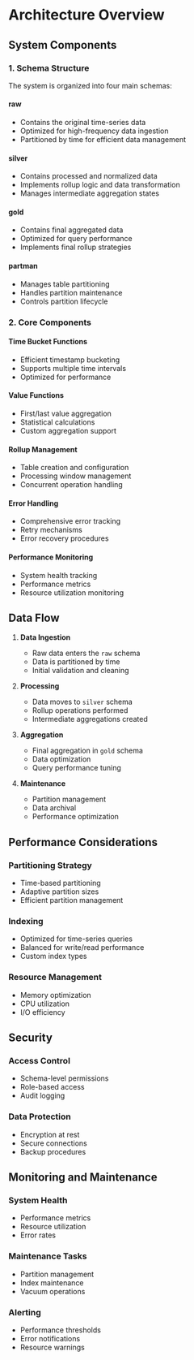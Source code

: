 # Architecture Overview

## System Components

### 1. Schema Structure

The system is organized into four main schemas:

#### raw
- Contains the original time-series data
- Optimized for high-frequency data ingestion
- Partitioned by time for efficient data management

#### silver
- Contains processed and normalized data
- Implements rollup logic and data transformation
- Manages intermediate aggregation states

#### gold
- Contains final aggregated data
- Optimized for query performance
- Implements final rollup strategies

#### partman
- Manages table partitioning
- Handles partition maintenance
- Controls partition lifecycle

### 2. Core Components

#### Time Bucket Functions
- Efficient timestamp bucketing
- Supports multiple time intervals
- Optimized for performance

#### Value Functions
- First/last value aggregation
- Statistical calculations
- Custom aggregation support

#### Rollup Management
- Table creation and configuration
- Processing window management
- Concurrent operation handling

#### Error Handling
- Comprehensive error tracking
- Retry mechanisms
- Error recovery procedures

#### Performance Monitoring
- System health tracking
- Performance metrics
- Resource utilization monitoring

## Data Flow

1. **Data Ingestion**
   - Raw data enters the `raw` schema
   - Data is partitioned by time
   - Initial validation and cleaning

2. **Processing**
   - Data moves to `silver` schema
   - Rollup operations performed
   - Intermediate aggregations created

3. **Aggregation**
   - Final aggregation in `gold` schema
   - Data optimization
   - Query performance tuning

4. **Maintenance**
   - Partition management
   - Data archival
   - Performance optimization

## Performance Considerations

### Partitioning Strategy
- Time-based partitioning
- Adaptive partition sizes
- Efficient partition management

### Indexing
- Optimized for time-series queries
- Balanced for write/read performance
- Custom index types

### Resource Management
- Memory optimization
- CPU utilization
- I/O efficiency

## Security

### Access Control
- Schema-level permissions
- Role-based access
- Audit logging

### Data Protection
- Encryption at rest
- Secure connections
- Backup procedures

## Monitoring and Maintenance

### System Health
- Performance metrics
- Resource utilization
- Error rates

### Maintenance Tasks
- Partition management
- Index maintenance
- Vacuum operations

### Alerting
- Performance thresholds
- Error notifications
- Resource warnings 